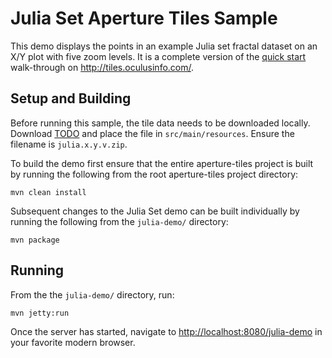 # Julia Set Aperture Tiles Sample

This demo displays the points in an example Julia set fractal dataset on an X/Y plot with five zoom levels. It is a complete version of the [quick start](https://tiles.oculusinfo.com/documentation/quickstart/) walk-through on http://tiles.oculusinfo.com/.

## Setup and Building

Before running this sample, the tile data needs to be downloaded locally. Download [TODO](http://TODO) and place the file in `src/main/resources`. Ensure the filename is `julia.x.y.v.zip`.

To build the demo first ensure that the entire aperture-tiles project is built by running the following from the root aperture-tiles project directory:

```
mvn clean install
```

Subsequent changes to the Julia Set demo can be built individually by running the following from the `julia-demo/` directory:

```
mvn package
```

## Running

From the the `julia-demo/` directory, run:

```
mvn jetty:run
```

Once the server has started, navigate to [http://localhost:8080/julia-demo](http://localhost:8080/julia-demo) in your favorite modern browser.